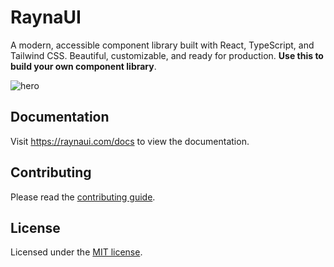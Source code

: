 # RaynaUI

A modern, accessible component library built with React, TypeScript, and Tailwind CSS. Beautiful, customizable, and ready for production. **Use this to build your own component library**.

![hero](apps/www/public/og.jpg)

## Documentation

Visit https://raynaui.com/docs to view the documentation.

## Contributing

Please read the [contributing guide](/CONTRIBUTING.md).

## License

Licensed under the [MIT license](https://github.com/shadcn/ui/blob/main/LICENSE.md).
